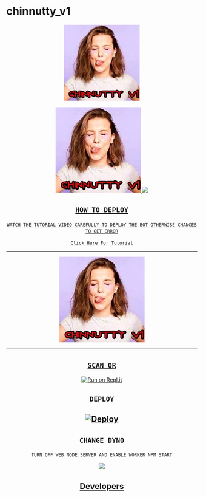 # chinnutty_v1

<div align="center">
  <img border-radius: 15px src="oie_xZEk8VuagZqv.jpg" width="200" height="200"/>

<p align="center">
  <a href=""><img src="oie_xZEk8VuagZqv.jpg"/> 
  <a href="https://wa.me/918590967139"><img src="https://img.shields.io/badge/WhatsApp-25D366?style=for-the-badge&logo=whatsapp&logoColor=white" />
</p>


## ```HOW TO DEPLOY```
`WATCH THE TUTORIAL VIDEO CAREFULLY TO DEPLOY THE BOT OTHERWISE CHANCES TO GET ERROR`

[`Click Here For Tutorial`](https://youtu.be/bb2YfTT4Hv4)

----------

<p align="center">
  <a href="https://youtu.be/bb2YfTT4Hv4"><img src="oie_xZEk8VuagZqv.jpg" />
</p>

-------


## `SCAN QR`

[![Run on Repl.it](https://repl.it/badge/github/quiec/whatsAlfa)](https://replit.com/@AjmalAchu123/Wizard-Ser-Qr-test)

## `DEPLOY`


[![Deploy](https://www.herokucdn.com/deploy/button.svg)](https://heroku.com/deploy?template=https://github.com/Nibin149/Chinnutty_v1.git) 
----------


## `CHANGE DYNO`

`TURN OFF WEB NODE SERVER AND ENABLE WORKER NPM START`

<p align="center">
  <a href="https://github.com/Nibin149"><img src="https://i.imgur.com/aSw2GKZ.jpeg" />
</p>


## Developers
  <div align="center">
  


                                  
  </div
                         
  </div
